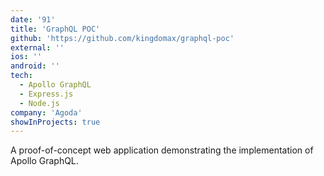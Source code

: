```yaml
---
date: '91'
title: 'GraphQL POC'
github: 'https://github.com/kingdomax/graphql-poc'
external: ''
ios: ''
android: ''
tech:
  - Apollo GraphQL
  - Express.js
  - Node.js
company: 'Agoda'
showInProjects: true
---
```


A proof-of-concept web application demonstrating the implementation of Apollo GraphQL.
